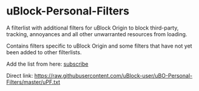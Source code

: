 # uBlock-Personal-Filters
A filterlist with additional filters for uBlock Origin to block third-party, tracking, annoyances and all other unwarranted resources from loading.

Contains filters specific to uBlock Origin and some filters that have not yet been added to other filterlists.

Add the list from here: [subscribe](https://subscribe.adblockplus.org/?location=https://raw.githubusercontent.com/uBlock-user/uBO-Personal-Filters/master/uPF.txt&title=uBO-Personal-Filters)

Direct link: https://raw.githubusercontent.com/uBlock-user/uBO-Personal-Filters/master/uPF.txt
